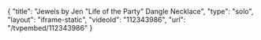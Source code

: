 {
    "title": "Jewels by Jen \"Life of the Party\"  Dangle Necklace",
    "type": "solo",
    "layout": "iframe-static",
    "videoId": "112343986",
    "url": "\/tvpembed\/112343986"
}
